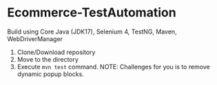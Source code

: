 # Ecommerce-TestAutomation
Build using Core Java (JDK17), Selenium 4, TestNG, Maven, WebDriverManager

1. Clone/Download repository
2. Move to the directory
3. Execute `mvn test` command.
NOTE: Challenges for you is to remove dynamic popup blocks.
